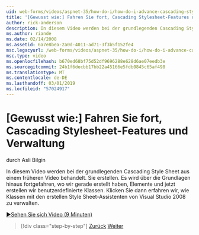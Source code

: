 ```yaml
---
uid: web-forms/videos/aspnet-35/how-do-i/how-do-i-advance-cascading-style-sheet-features-and-management
title: '[Gewusst wie:] Fahren Sie fort, Cascading Stylesheet-Features und-Verwaltung | Microsoft-Dokumentation'
author: rick-anderson
description: In diesem Video werden bei der grundlegenden Cascading Style Sheet aus einem früheren Video behandelt. Sie erstellen. Wir werden fahren Sie fort, über die Grundlagen, in denen es nur Elemente erstellt und...
ms.author: riande
ms.date: 02/14/2008
ms.assetid: 6a7e8bea-2a0d-4011-ad71-3f3b5f152fe4
msc.legacyurl: /web-forms/videos/aspnet-35/how-do-i/how-do-i-advance-cascading-style-sheet-features-and-management
msc.type: video
ms.openlocfilehash: b670ed68bf75d52df9696288e628d6ae07eedb3e
ms.sourcegitcommit: 24b1f6decbb17bb22a45166e5fdb0845c65af498
ms.translationtype: MT
ms.contentlocale: de-DE
ms.lasthandoff: 03/01/2019
ms.locfileid: "57024917"
---
```

<a name="how-do-i-advance-cascading-style-sheet-features-and-management"></a>[Gewusst wie:] Fahren Sie fort, Cascading Stylesheet-Features und Verwaltung
====================
durch Asli Bilgin

In diesem Video werden bei der grundlegenden Cascading Style Sheet aus einem früheren Video behandelt. Sie erstellen. Es wird über die Grundlagen hinaus fortgefahren, wo wir gerade erstellt haben, Elemente und jetzt erstellen wir benutzerdefinierte Klassen. Klicken Sie dann erfahren wir, wie Klassen mit den erstellen Style Sheet-Assistenten von Visual Studio 2008 zu verwalten.

[&#9654;Sehen Sie sich Video (9 Minuten)](https://channel9.msdn.com/Blogs/ASP-NET-Site-Videos/how-do-i-advance-cascading-style-sheet-features-and-management)

> [!div class="step-by-step"]
> [Zurück](how-do-i-adding-elements-to-a-css-file-and-create-new-css-on-the-fly.md)
> [Weiter](how-do-i-converting-a-net-20-windows-forms-application-to-net-35.md)
